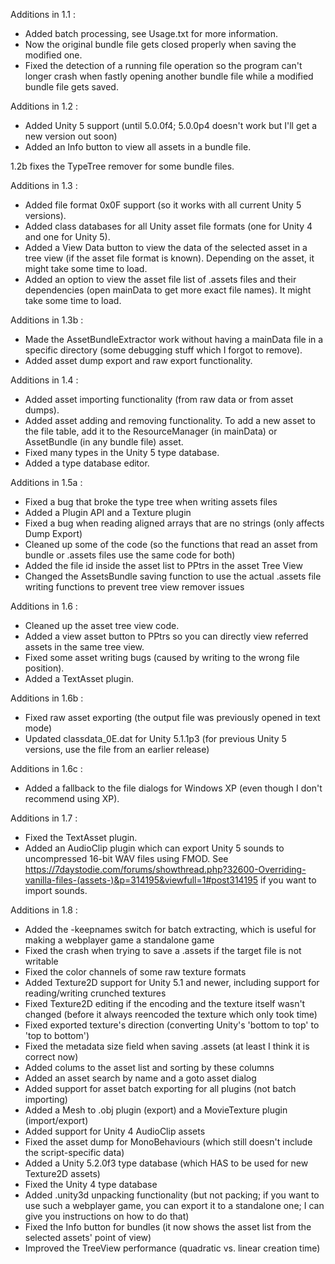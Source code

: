 Additions in 1.1 :
- Added batch processing, see Usage.txt for more information.
- Now the original bundle file gets closed properly when saving the modified one.
- Fixed the detection of a running file operation so the program can't longer crash when fastly opening another bundle file while a modified bundle file gets saved.

Additions in 1.2 :
- Added Unity 5 support (until 5.0.0f4; 5.0.0p4 doesn't work but I'll get a new version out soon)
- Added an Info button to view all assets in a bundle file.

1.2b fixes the TypeTree remover for some bundle files.

Additions in 1.3 :
- Added file format 0x0F support (so it works with all current Unity 5 versions).
- Added class databases for all Unity asset file formats (one for Unity 4 and one for Unity 5).
- Added a View Data button to view the data of the selected asset in a tree view (if the asset file format is known). Depending on the asset, it might take some time to load.
- Added an option to view the asset file list of .assets files and their dependencies (open mainData to get more exact file names). It might take some time to load.


Additions in 1.3b :
- Made the AssetBundleExtractor work without having a mainData file in a specific directory (some debugging stuff which I forgot to remove).
- Added asset dump export and raw export functionality.


Additions in 1.4 :
- Added asset importing functionality (from raw data or from asset dumps).
- Added asset adding and removing functionality. To add a new asset to the file table, add it to the ResourceManager (in mainData) or AssetBundle (in any bundle file) asset.
- Fixed many types in the Unity 5 type database.
- Added a type database editor.


Additions in 1.5a :
- Fixed a bug that broke the type tree when writing assets files
- Added a Plugin API and a Texture plugin
- Fixed a bug when reading aligned arrays that are no strings (only affects Dump Export)
- Cleaned up some of the code (so the functions that read an asset from bundle or .assets files use the same code for both)
- Added the file id inside the asset list to PPtrs in the asset Tree View
- Changed the AssetsBundle saving function to use the actual .assets file writing functions to prevent tree view remover issues


Additions in 1.6 :
- Cleaned up the asset tree view code.
- Added a view asset button to PPtrs so you can directly view referred assets in the same tree view.
- Fixed some asset writing bugs (caused by writing to the wrong file position).
- Added a TextAsset plugin.


Additions in 1.6b :
- Fixed raw asset exporting (the output file was previously opened in text mode)
- Updated classdata_0E.dat for Unity 5.1.1p3 (for previous Unity 5 versions, use the file from an earlier release)


Additions in 1.6c :
- Added a fallback to the file dialogs for Windows XP (even though I don't recommend using XP).


Additions in 1.7 :
- Fixed the TextAsset plugin.
- Added an AudioClip plugin which can export Unity 5 sounds to uncompressed 16-bit WAV files using FMOD. See https://7daystodie.com/forums/showthread.php?32600-Overriding-vanilla-files-(assets-)&p=314195&viewfull=1#post314195 if you want to import sounds.


Additions in 1.8 :
- Added the -keepnames switch for batch extracting, which is useful for making a webplayer game a standalone game
- Fixed the crash when trying to save a .assets if the target file is not writable
- Fixed the color channels of some raw texture formats
- Added Texture2D support for Unity 5.1 and newer, including support for reading/writing crunched textures
- Fixed Texture2D editing if the encoding and the texture itself wasn't changed (before it always reencoded the texture which only took time)
- Fixed exported texture's direction (converting Unity's 'bottom to top' to 'top to bottom')
- Fixed the metadata size field when saving .assets (at least I think it is correct now)
- Added colums to the asset list and sorting by these columns
- Added an asset search by name and a goto asset dialog
- Added support for asset batch exporting for all plugins (not batch importing)
- Added a Mesh to .obj plugin (export) and a MovieTexture plugin (import/export)
- Added support for Unity 4 AudioClip assets
- Fixed the asset dump for MonoBehaviours (which still doesn't include the script-specific data)
- Added a Unity 5.2.0f3 type database (which HAS to be used for new Texture2D assets)
- Fixed the Unity 4 type database
- Added .unity3d unpacking functionality (but not packing; if you want to use such a webplayer game, you can export it to a standalone one; I can give you instructions on how to do that)
- Fixed the Info button for bundles (it now shows the asset list from the selected assets' point of view)
- Improved the TreeView performance (quadratic vs. linear creation time)
